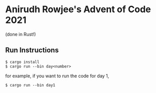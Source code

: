 # Anirudh Rowjee's Advent of Code 2021

(done in Rust!)

## Run Instructions
```shell
$ cargo install
$ cargo run --bin day<number>
```

for example, if you want to run the code for day 1, 
```shell
$ cargo run --bin day1
```
